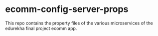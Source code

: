 # ecomm-config-server-props
This repo contains the property files of the various microservices of the edurekha final project ecomm app.
